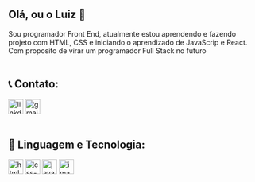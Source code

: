 ## Olá, ou o Luiz 👋

Sou programador Front End, atualmente estou aprendendo e fazendo projeto com HTML, CSS e iniciando o aprendizado de JavaScrip e React. Com proposito de virar um programador Full Stack no futuro
<br>
<br>
## :telephone_receiver: Contato:

<a href="https://www.linkedin.com/in/luiz-felipe-bonfim-zonetti-520108351" target="_blank"><img width="30px" height="30px" alt="linkdin-image" src="https://github.com/user-attachments/assets/c075130f-3aa4-4905-920a-d8b973c3acf3" /></a>
<a href="mailto:luizfbzonetti@gmail.com" target="_blank"><img width="30px" height="30px" alt="gmail-image" src="https://github.com/user-attachments/assets/b3c02f2c-d848-4685-b5a2-5cdcb97fdc10" /></a>
<br>
<br>

## :wrench: Linguagem e Tecnologia:
<a><img width="30px" height="30px" alt="html-image" src="https://github.com/user-attachments/assets/37e64dfa-a175-4820-9f93-3a4ec2cfe5be" /></a>
<a><img width="30px" height="30px" alt="css-image" src="https://github.com/user-attachments/assets/9f957cc3-cc44-4a9c-a609-06a85e7ae0a4" /></a>
<a><img width="30px" height="30px" alt="javascrip-image" src="https://github.com/user-attachments/assets/526b2d1b-8ef6-4550-8144-3d26feac4174" /></a>
<a><img width="30px" height="30px" alt="image" src="https://github.com/user-attachments/assets/414b5bc1-9838-473e-950d-8910a69df4e8" /></a>
